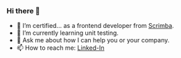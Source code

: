 ### Hi there 👋

- 🔭 I’m certified... as a frontend developer from [Scrimba](scrimba.com).
- 🌱 I’m currently learning unit testing.
- 💬 Ask me about how I can help you or your company.
- 📫 How to reach me: [Linked-In](https://www.linkedin.com/in/gregpendleton/)

<!--
- 👯 I’m looking to collaborate on ...
- 🤔 I’m looking for help with ...
- ⚡ Fun fact: ...
-->
